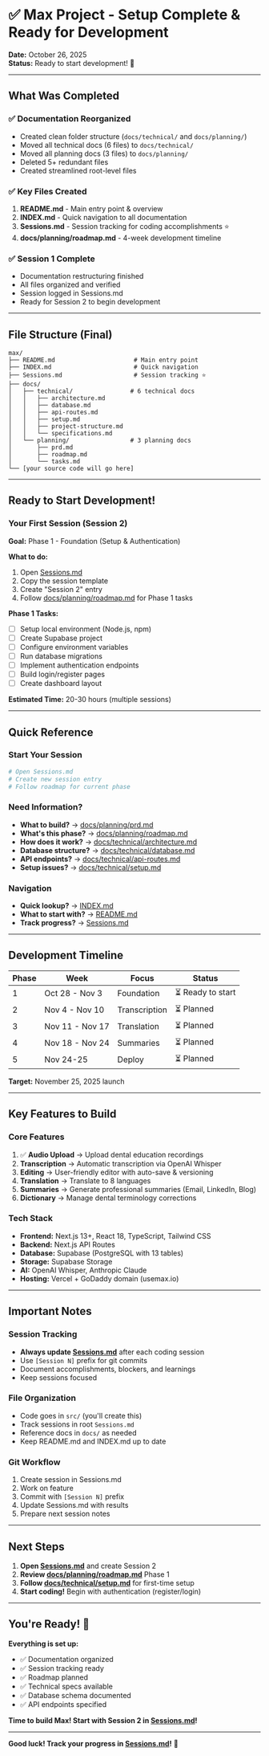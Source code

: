 # ✅ Max Project - Setup Complete & Ready for Development

**Date:** October 26, 2025  
**Status:** Ready to start development! 🚀

---

## What Was Completed

### ✅ Documentation Reorganized
- Created clean folder structure (`docs/technical/` and `docs/planning/`)
- Moved all technical docs (6 files) to `docs/technical/`
- Moved all planning docs (3 files) to `docs/planning/`
- Deleted 5+ redundant files
- Created streamlined root-level files

### ✅ Key Files Created
1. **README.md** - Main entry point & overview
2. **INDEX.md** - Quick navigation to all documentation
3. **Sessions.md** - Session tracking for coding accomplishments ⭐
4. **docs/planning/roadmap.md** - 4-week development timeline

### ✅ Session 1 Complete
- Documentation restructuring finished
- All files organized and verified
- Session logged in Sessions.md
- Ready for Session 2 to begin development

---

## File Structure (Final)

```
max/
├── README.md                      # Main entry point
├── INDEX.md                       # Quick navigation
├── Sessions.md                    # Session tracking ⭐
├── docs/
│   ├── technical/                # 6 technical docs
│   │   ├── architecture.md
│   │   ├── database.md
│   │   ├── api-routes.md
│   │   ├── setup.md
│   │   ├── project-structure.md
│   │   └── specifications.md
│   └── planning/                 # 3 planning docs
│       ├── prd.md
│       ├── roadmap.md
│       └── tasks.md
└── [your source code will go here]
```

---

## Ready to Start Development!

### Your First Session (Session 2)

**Goal:** Phase 1 - Foundation (Setup & Authentication)

**What to do:**
1. Open [Sessions.md](./Sessions.md)
2. Copy the session template
3. Create "Session 2" entry
4. Follow [docs/planning/roadmap.md](./docs/planning/roadmap.md) for Phase 1 tasks

**Phase 1 Tasks:**
- [ ] Setup local environment (Node.js, npm)
- [ ] Create Supabase project
- [ ] Configure environment variables
- [ ] Run database migrations
- [ ] Implement authentication endpoints
- [ ] Build login/register pages
- [ ] Create dashboard layout

**Estimated Time:** 20-30 hours (multiple sessions)

---

## Quick Reference

### Start Your Session
```bash
# Open Sessions.md
# Create new session entry
# Follow roadmap for current phase
```

### Need Information?
- **What to build?** → [docs/planning/prd.md](./docs/planning/prd.md)
- **What's this phase?** → [docs/planning/roadmap.md](./docs/planning/roadmap.md)
- **How does it work?** → [docs/technical/architecture.md](./docs/technical/architecture.md)
- **Database structure?** → [docs/technical/database.md](./docs/technical/database.md)
- **API endpoints?** → [docs/technical/api-routes.md](./docs/technical/api-routes.md)
- **Setup issues?** → [docs/technical/setup.md](./docs/technical/setup.md)

### Navigation
- **Quick lookup?** → [INDEX.md](./INDEX.md)
- **What to start with?** → [README.md](./README.md)
- **Track progress?** → [Sessions.md](./Sessions.md)

---

## Development Timeline

| Phase | Week | Focus | Status |
|-------|------|-------|--------|
| 1 | Oct 28 - Nov 3 | Foundation | ⏳ Ready to start |
| 2 | Nov 4 - Nov 10 | Transcription | ⏳ Planned |
| 3 | Nov 11 - Nov 17 | Translation | ⏳ Planned |
| 4 | Nov 18 - Nov 24 | Summaries | ⏳ Planned |
| 5 | Nov 24-25 | Deploy | ⏳ Planned |

**Target:** November 25, 2025 launch

---

## Key Features to Build

### Core Features
1. ✅ **Audio Upload** → Upload dental education recordings
2. **Transcription** → Automatic transcription via OpenAI Whisper
3. **Editing** → User-friendly editor with auto-save & versioning
4. **Translation** → Translate to 8 languages
5. **Summaries** → Generate professional summaries (Email, LinkedIn, Blog)
6. **Dictionary** → Manage dental terminology corrections

### Tech Stack
- **Frontend:** Next.js 13+, React 18, TypeScript, Tailwind CSS
- **Backend:** Next.js API Routes
- **Database:** Supabase (PostgreSQL with 13 tables)
- **Storage:** Supabase Storage
- **AI:** OpenAI Whisper, Anthropic Claude
- **Hosting:** Vercel + GoDaddy domain (usemax.io)

---

## Important Notes

### Session Tracking
- **Always update [Sessions.md](./Sessions.md)** after each coding session
- Use `[Session N]` prefix for git commits
- Document accomplishments, blockers, and learnings
- Keep sessions focused

### File Organization
- Code goes in `src/` (you'll create this)
- Track sessions in root `Sessions.md`
- Reference docs in `docs/` as needed
- Keep README.md and INDEX.md up to date

### Git Workflow
1. Create session in Sessions.md
2. Work on feature
3. Commit with `[Session N]` prefix
4. Update Sessions.md with results
5. Prepare next session notes

---

## Next Steps

1. **Open [Sessions.md](./Sessions.md)** and create Session 2
2. **Review [docs/planning/roadmap.md](./docs/planning/roadmap.md)** Phase 1
3. **Follow [docs/technical/setup.md](./docs/technical/setup.md)** for first-time setup
4. **Start coding!** Begin with authentication (register/login)

---

## You're Ready! 🚀

**Everything is set up:**
- ✅ Documentation organized
- ✅ Session tracking ready
- ✅ Roadmap planned
- ✅ Technical specs available
- ✅ Database schema documented
- ✅ API endpoints specified

**Time to build Max! Start with Session 2 in [Sessions.md](./Sessions.md)!**

---

**Good luck! Track your progress in [Sessions.md](./Sessions.md)!** 🎉
